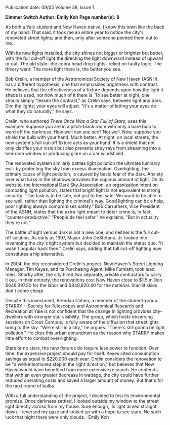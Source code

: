 Publication date: 09/05
Volume 38, Issue 1

**Dimmer Switch**
**Author: Emily Koh**
**Page number(s): 8**

As both a Yale student and New Haven native, I know this town like the back of my hand. That said, it took me an entire year to notice the city's renovated street lights; and then, only after someone pointed them out to me.

With its new lights installed, the city shines not bigger or brighter but better, with the full cut-off light the directing the light downward instead of upward or out. The old style- the cobra head drop lights- relied on faulty logic. The theory went: The more light there is, the better you see.

Bob Crelin, a member of the Astronomical Society of New Haven (ASNH), has a different hypothesis, one that emphasizes brightness with contrast. He believes that the effectiveness of a fixture depends upon how the light it sheds is used, not how much of it there is. To see better at night, one should simply "lessen the contrast," as Crelin says, between light and dark. Dim the lights; your eyes will adjust. "It's a matter of letting your eyes do what they do naturally," he says.

Crelin, who authored *There Once Was a Star Full of Stars*, uses this example: Suppose you are in a pitch-black room with only a bare bulb to ward off the darkness. How well can you see? Not well. Now, suppose you shield the bulb with your hand. Much better. At night, on local streets, the new system's full cut-off fixture acts as your hand. It is a shield that not only clarifies your vision but also prevents stray rays from streaming into a bedroom window or producing glare on a car windshield.

The renovated system similarly battles light pollution the ultimate luminary evil- by protecting the sky from excess illumination. Overlighting, the primary cause of light pollution, is caused by basic fear of the dark. Anxiety over what lurks in the shadows provokes the copious amount of light. On its website, the International Dark Sky Association, an organization intent on combating light pollution, states that bright light is not equivalent to strong security. "The task is to be safe, not just to feel safe. We want to be able to see well, rather than lighting the criminal's way. Good lighting can be a help, poor lighting always compromises safety." Bob Carruthers, Vice President of the ASNH, states that the extra light meant to deter crime is, in fact, "counter-productive." "People do feel safer," he explains, "But in actuality they're not."

The battle of light versus dark is not a new one; and neither is the full cut-off solution. As early as 1997, Mayor John DeStefano, Jr. looked into revamping the city's light system but decided to maintain the status quo. "It wasn't popular back then," Crelin says, adding that full cut-off lighting now constitutes a hip alternative.

In 2004, the city reconsidered Crelin's project. New Haven's Street Lighting Manager, Tim Keyes, and its Purchasing Agent, Mike Fumiatti, took lead roles. Shortly after, the city hired two separate, private contractors to carry it out. In their entirety, the renovations cost New Haven close to $1.5 million $646,397.50 for the labor and $849,620.40 for the material. Star-lit skies don't come cheap.

Despite this investment, Brendan Cohen, a member of the student-group STARRY --Society for Telescopes and Astronomical Research and Recreation at Yale is not confident that the change in lighting provides city-dwellers with stronger star visibility. The group, which hosts observing sessions on Cross Campus, is fully aware of the diffusion that streetlights bring to the sky. "We're still in a city," he argues. "There's still gonna be light pollution." He cites this urban conundrum as the reason why STARRY makes little effort to combat over-lighting.

Stars or no stars, the new fixtures do require less power to function. Over time, the expensive project should pay for itself. Keyes cited consumption savings as equal to $220,000 each year. Crelin considers the renovation to be "a well-intentioned step in the right direction," but believes that New Haven would have benefited from more extensive research. He contends that with an even greater decrease in wattage, the city could have further reduced operating costs and saved a larger amount of money. But that's for the next round of bulbs.

With a full understanding of the project, I decided to test its environmental promise. Once darkness settled, I looked outside my window to the street light directly across from my house. Sure enough, its light aimed straight down. I reversed my gaze and looked up with a hope to see stars. No such luck that night there were only clouds.
-Emily Koh
